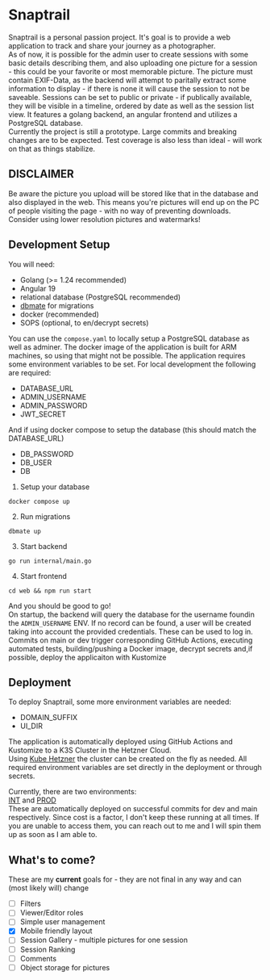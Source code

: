 # Snaptrail

Snaptrail is a personal passion project. It's goal is to provide a web application to track and share your journey as a photographer.\
As of now, it is possible for the admin user to create sessions with some basic details describing them, and also uploading one picture for a session - this could be your favorite or most memorable picture. The picture must contain EXIF-Data, as the backend will attempt to paritally extract some information to display - if there is none it will cause the session to not be saveable.
Sessions can be set to public or private - if publically available, they will be visible in a timeline, ordered by date as well as the session list view.
It features a golang backend, an angular frontend and utilizes a PostgreSQL database.\
Currently the project is still a prototype. Large commits and breaking changes are to be expected. Test coverage is also less than ideal - will work on that as things stabilize.

## DISCLAIMER

Be aware the picture you upload will be stored like that in the database and also displayed in the web.
This means you're pictures will end up on the PC of people visiting the page - with no way of preventing downloads. Consider using lower resolution pictures and watermarks!

## Development Setup

You will need:

- Golang (>= 1.24 recommended)
- Angular 19
- relational database (PostgreSQL recommended)
- [dbmate](https://github.com/amacneil/dbmate) for migrations
- docker (recommended)
- SOPS (optional, to en/decrypt secrets)

You can use the `compose.yaml` to locally setup a PostgreSQL database as well as adminer.
The docker image of the application is built for ARM machines, so using that might not be possible.
The application requires some environment variables to be set.
For local development the following are required:

- DATABASE_URL
- ADMIN_USERNAME
- ADMIN_PASSWORD
- JWT_SECRET

And if using docker compose to setup the database (this should match the DATABASE_URL)

- DB_PASSWORD
- DB_USER
- DB

1. Setup your database

```
docker compose up
```

2. Run migrations

```
dbmate up
```

3. Start backend

```
go run internal/main.go
```

4. Start frontend

```
cd web && npm run start
```

And you should be good to go!\
On startup, the backend will query the database for the username foundin the `ADMIN_USERNAME` ENV. If no record can be found, a user will be created taking into account the provided credentials. These can be used to log in.\
Commits on main or dev trigger corresponding GitHub Actions, executing automated tests, building/pushing a Docker image, decrypt secrets and,if possible, deploy the applicaiton with Kustomize

## Deployment

To deploy Snaptrail, some more environment variables are needed:

- DOMAIN_SUFFIX
- UI_DIR

The application is automatically deployed using GitHub Actions and Kustomize to a K3S Cluster in the Hetzner Cloud.\
Using [Kube Hetzner](https://github.com/kube-hetzner/terraform-hcloud-kube-hetzner) the cluster can be created on the fly as needed.
All required environment variables are set directly in the deployment or through secrets.

Currently, there are two environments:\
[INT](https://int.snaptrail.markusharder.com/ui/) and [PROD](https://snaptrail.markusharder.com/ui/)\
These are automatically deployed on successful commits for dev and main respectively.
Since cost is a factor, I don't keep these running at all times. If you are unable to access them, you can reach out to me and I will spin them up as soon as I am able to.

## What's to come?

These are my **current** goals for - they are not final in any way and can (most likely will) change

- [ ] Filters
- [ ] Viewer/Editor roles
- [ ] Simple user management
- [x] Mobile friendly layout
- [ ] Session Gallery - multiple pictures for one session
- [ ] Session Ranking
- [ ] Comments
- [ ] Object storage for pictures
